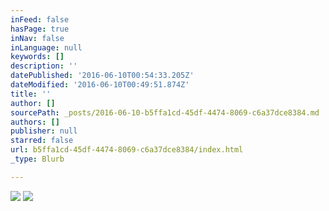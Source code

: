 ```yaml
---
inFeed: false
hasPage: true
inNav: false
inLanguage: null
keywords: []
description: ''
datePublished: '2016-06-10T00:54:33.205Z'
dateModified: '2016-06-10T00:49:51.874Z'
title: ''
author: []
sourcePath: _posts/2016-06-10-b5ffa1cd-45df-4474-8069-c6a37dce8384.md
authors: []
publisher: null
starred: false
url: b5ffa1cd-45df-4474-8069-c6a37dce8384/index.html
_type: Blurb

---
```

![](https://the-grid-user-content.s3-us-west-2.amazonaws.com/1f585dcf-84f7-481d-bbc6-38aac840b1e7.jpg)
![](https://the-grid-user-content.s3-us-west-2.amazonaws.com/88ea7823-1aba-4baf-b0ec-2455d92c0f62.jpg)